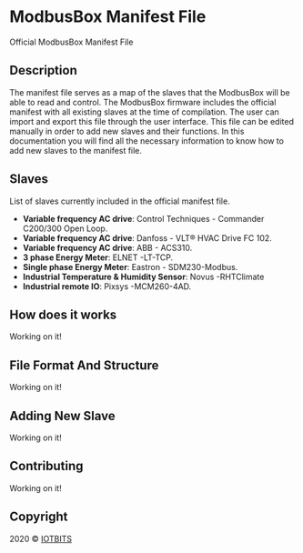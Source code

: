 # ModbusBox Manifest File
Official ModbusBox Manifest File


## Description

The manifest file serves as a map of the slaves that the ModbusBox will be able to read and control. The ModbusBox firmware includes the official manifest with all existing slaves at the time of compilation. The user can import and export this file through the user interface. This file can be edited manually in order to add new slaves and their functions. In this documentation you will find all the necessary information to know how to add new slaves to the manifest file.



## Slaves

List of slaves currently included in the official manifest file.

* **Variable frequency AC drive**: Control Techniques - Commander C200/300 Open Loop.
* **Variable frequency AC drive**: Danfoss - VLT® HVAC Drive FC 102.
* **Variable frequency AC drive**: ABB - ACS310.
* **3 phase Energy Meter**: ELNET -LT-TCP.
* **Single phase Energy Meter**: Eastron - SDM230-Modbus.
* **Industrial Temperature & Humidity Sensor**: Novus -RHTClimate
* **Industrial remote IO**: Pixsys -MCM260-4AD.



## How does it works

Working on it!



## File Format And Structure

Working on it!



## Adding New Slave

Working on it!



## Contributing

Working on it!



## Copyright

2020 © [IOTBITS](https://iotbits.net/)